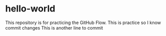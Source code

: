 # hello-world
This repository is for practicing the GitHub Flow.
This is practice so I know commit changes
This is another line to commit
